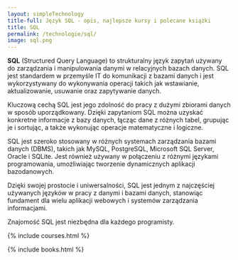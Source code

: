 ```yaml
---
layout: simpleTechnology
title-full: Język SQL - opis, najlepsze kursy i polecane książki
title: SQL
permalink: /technologie/sql/
image: sql.png
---
```


**SQL** (Structured Query Language) to strukturalny język zapytań używany do zarządzania i manipulowania danymi w relacyjnych bazach danych. SQL jest standardem w przemyśle IT do komunikacji z bazami danych i jest wykorzystywany do wykonywania operacji takich jak wstawianie, aktualizowanie, usuwanie oraz zapytywanie danych.

Kluczową cechą SQL jest jego zdolność do pracy z dużymi zbiorami danych w sposób uporządkowany. Dzięki zapytaniom SQL można uzyskać konkretne informacje z bazy danych, łącząc dane z różnych tabel, grupując je i sortując, a także wykonując operacje matematyczne i logiczne.

SQL jest szeroko stosowany w różnych systemach zarządzania bazami danych (DBMS), takich jak MySQL, PostgreSQL, Microsoft SQL Server, Oracle i SQLite. Jest również używany w połączeniu z różnymi językami programowania, umożliwiając tworzenie dynamicznych aplikacji bazodanowych.

Dzięki swojej prostocie i uniwersalności, SQL jest jednym z najczęściej używanych języków w pracy z danymi i bazami danych, stanowiąc fundament dla wielu aplikacji webowych i systemów zarządzania informacjami.

Znajomość SQL jest niezbędna dla każdego programisty.

{% include courses.html %}

{% include books.html %}
